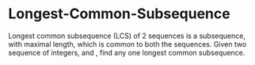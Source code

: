 # Longest-Common-Subsequence
Longest common subsequence (LCS) of 2 sequences is a subsequence, with maximal length, which is common to both the sequences. Given two sequence of integers, and , find any one longest common subsequence.
